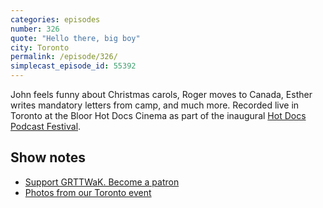 ```yaml
---
categories: episodes
number: 326
quote: "Hello there, big boy"
city: Toronto
permalink: /episode/326/
simplecast_episode_id: 55392
---
```


John feels funny about Christmas carols, Roger moves to Canada, Esther writes mandatory letters from camp, and much more. Recorded live in Toronto at the Bloor Hot Docs Cinema as part of the inaugural [Hot Docs Podcast Festival](http://www.hotdocs.ca/p/podcastfestival).

## Show notes

<ul class="fa-ul">
<li><i class="fa-li fa fa-heart"></i><a href="https://grownupsreadthingstheywroteaskids.com/support/?utm_source=podcast&utm_medium=referral&utm_campaign=326">Support GRTTWaK. Become a patron</a></li>
<li><i class="fa-li fa fa-camera"></i><a href="https://www.facebook.com/media/set/?set=a.10154393933733600.1073741885.121054468599&type=1&l=25ed887fa6">Photos from our Toronto event</a></li>
</ul>